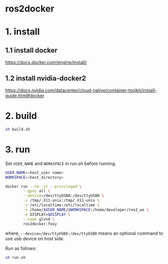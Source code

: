  ros2docker
 ===

# 1. install

## 1.1 install docker

https://docs.docker.com/engine/install/

## 1.2 install nvidia-docker2

https://docs.nvidia.com/datacenter/cloud-native/container-toolkit/install-guide.html#docker

# 2. build

```sh
sh build.sh
```

# 3. run

Set `USER_NAME` and `WORKSPACE` in run.sh before running.

```sh:run.sh
USER_NAME=<host_user name>
WORKSPACE=<host_directory>

docker run --rm -it --privileged \
        --gpus all \
        --device=/dev/ttyUSB0:/dev/ttyUSB0 \
        -v /tmp/.X11-unix:/tmp/.X11-unix \
        -v /etc/localtime:/etc/localtime \
        -v /home/$USER_NAME/$WORKSPACE:/home/developer/ros2_ws \
        -e DISPLAY=$DISPLAY \
        --name glvnd \
        ros2docker:foxy
```
where, `--device=/dev/ttyUSB0:/dev/ttyUSB0` means an optional command to use usb device on host side.

Run as follows:

```sh
sh run.sh
```


